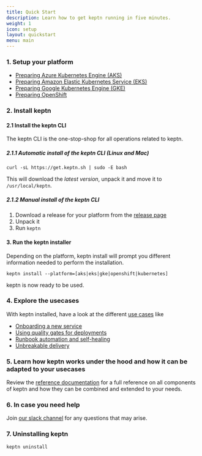 ```yaml
---
title: Quick Start
description: Learn how to get keptn running in five minutes.
weight: 1
icon: setup
layout: quickstart
menu: main
---
```


### 1. Setup your platform

* [Preparing Azure Kubernetes Engine (AKS)](/docs/quickstart/setup_platform/setup_aks)
* [Preparing Amazon Elastic Kubernetes Service (EKS)](/docs/quickstart/setup_platform/setup_eks)
* [Preparing Google Kubernetes Engine (GKE)](/docs/quickstart/setup_platform/setup_gke)
* [Preparing OpenShift](/docs/quickstart/setup_platform/setup_openshift)

### 2. Install keptn

#### 2.1 Install the keptn CLI
The keptn CLI is the one-stop-shop for all operations related to keptn.

##### 2.1.1 Automatic install of the keptn CLI (Linux and Mac)
```console
curl -sL https://get.keptn.sh | sudo -E bash
```

This will download the *latest version*, unpack it and move it to `/usr/local/keptn`.

##### 2.1.2 Manual install of the keptn CLI
1. Download a release for your platform from the [release page](https://github.com/keptn/keptn/releases)
2. Unpack it
3. Run `keptn`


#### 3. Run the keptn installer
Depending on the platform, keptn install will prompt you different information needed to perform the installation.

```console
keptn install --platform=[aks|eks|gke|openshift|kubernetes]
```

keptn is now ready to be used.

### 4. Explore the usecases
With keptn installed, have a look at the different [use cases](/docs/0.5.0/usecases) like

* [Onboarding a new service](/docs/0.5.0/usecases/onboard-carts-service/)
* [Using quality gates for deployments](/docs/0.5.0/usecases/deployments-with-quality-gates/)
* [Runbook automation and self-healing](/docs/0.5.0/usecases/runbook-automation-and-self-healing/)
* [Unbreakable delivery](/docs/0.5.0/usecases/unbreakable-delivery-pipeline/)

### 5. Learn how keptn works under the hood and how it can be adapted to your usecases
Review the [reference documentation](/docs/0.5.0/) for a full reference on all components of keptn and how they can be combined and extended to your needs.

### 6. In case you need help
Join [our slack channel](https://join.slack.com/t/keptn/shared_invite/enQtNTUxMTQ1MzgzMzUxLTcxMzE0OWU1YzU5YjY3NjFhYTJlZTNjOTZjY2EwYzQyYWRkZThhY2I3ZDMzN2MzOThkZjIzOTdhOGViMDNiMzI) for any questions that may arise.

### 7. Uninstalling keptn
```console
keptn uninstall
```
